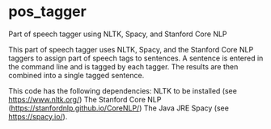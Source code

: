 # pos_tagger
Part of speech tagger using NLTK, Spacy, and Stanford Core NLP

This part of speech tagger uses NLTK, Spacy, and the Stanford Core NLP
taggers to assign part of speech tags to sentences. A sentence is entered in
the command line and is tagged by each tagger. The results are then combined
into a single tagged sentence.

This code has the following dependencies: 
  NLTK to be installed (see https://www.nltk.org/)
  The Stanford Core NLP (https://stanfordnlp.github.io/CoreNLP/)
  The Java JRE
  Spacy (see https://spacy.io/). 